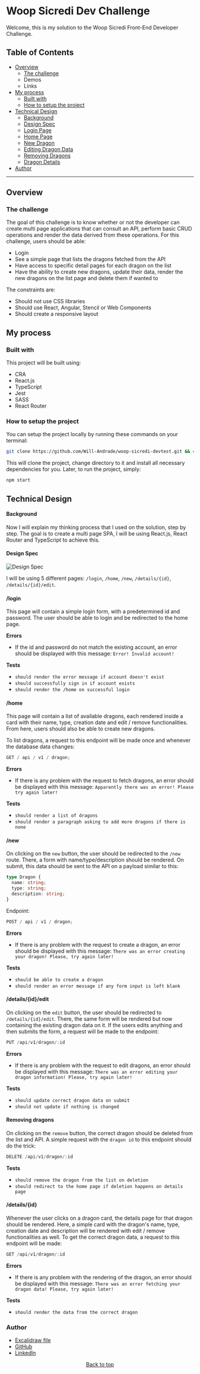 # Woop Sicredi Dev Challenge

Welcome, this is my solution to the Woop Sicredi Front-End Developer Challenge.

## Table of Contents

- [Overview](#overview)
  - [The challenge](#the-challenge)
  - Demos
  - Links
- [My process](#my-process)
  - [Built with](#built-with)
  - [How to setup the project](#how-to-setup-the-project)
- [Technical Design](#technical-design)
  - [Background](#background)
  - [Design Spec](#design-spec)
  - [Login Page](#login)
  - [Home Page](#home)
  - [New Dragon](#new)
  - [Editing Dragon Data](#detailsidedit)
  - [Removing Dragons](#removing-dragons)
  - [Dragon Details](#detailsid)
- [Author](#author)

---

## Overview

### The challenge

The goal of this challenge is to know whether or not the developer can create multi page applications that can consult an API, perform basic CRUD operations and render the data derived from these operations. For this challenge, users should be able:

- Login
- See a simple page that lists the dragons fetched from the API
- Have access to specific detail pages for each dragon on the list
- Have the ability to create new dragons, update their data, render the new dragons on the list page and delete them if wanted to

The constraints are:

- Should not use CSS libraries
- Should use React, Angular, Stencil or Web Components
- Should create a responsive layout

## My process

### Built with

This project will be built using:

- CRA
- React.js
- TypeScript
- Jest
- SASS
- React Router

### How to setup the project

You can setup the project locally by running these commands on your terminal:

```bash
git clone https://github.com/Will-Andrade/woop-sicredi-devtest.git && cd woop-sicredi-devtest && npm install
```

This will clone the project, change directory to it and install all necessary dependencies for you. Later, to run the project, simply:

```bash
npm start
```

## Technical Design

#### Background

Now I will explain my thinking process that I used on the solution, step by step. The goal is to create a multi page SPA, I will be using React.js, React Router and TypeScript to achieve this.

#### Design Spec

![Design Spec](public/designSpecCodingAndDragons.png)

I will be using 5 different pages: `/login`, `/home`, `/new`, `/details/{id}`, `/details/{id}/edit`.

#### /login

This page will contain a simple login form, with a predetermined id and password. The user should be able to login and be redirected to the home page.

**Errors**

- If the id and password do not match the existing account, an error should be displayed with this message: `Error! Invalid account!`

**Tests**

- `should render the error message if account doesn't exist`
- `should successfully sign in if account exists`
- `should render the /home on successful login`

#### /home

This page will contain a list of available dragons, each rendered inside a card with their name, type, creation date and edit / remove functionalities. From here, users should also be able to create new dragons.

To list dragons, a request to this endpoint will be made once and whenever the database data changes:

```ts
GET / api / v1 / dragon;
```

**Errors**

- If there is any problem with the request to fetch dragons, an error should be displayed with this message: `Apparently there was an error! Please try again later!`

**Tests**

- `should render a list of dragons`
- `should render a paragraph asking to add more dragons if there is none`

#### /new

On clicking on the `new` button, the user should be redirected to the `/new` route. There, a form with name/type/description should be rendered. On submit, this data should be sent to the API on a payload similar to this:

```ts
type Dragon {
  name: string;
  type: string;
  description: string;
}
```

Endpoint:

```ts
POST / api / v1 / dragon;
```

**Errors**

- If there is any problem with the request to create a dragon, an error should be displayed with this message: `There was an error creating your dragon! Please, try again later!`

**Tests**

- `should be able to create a dragon`
- `should render an error message if any form input is left blank`

#### /details/{id}/edit

On clicking on the `edit` button, the user should be redirected to `/details/{id}/edit`. There, the same form will be rendered but now containing the existing dragon data on it. If the users edits anything and then submits the form, a request will be made to the endpoint:

```ts
PUT /api/v1/dragon/:id
```

**Errors**

- If there is any problem with the request to edit dragons, an error should be displayed with this message: `There was an error editing your dragon information! Please, try again later!`

**Tests**

- `should update correct dragon data on submit`
- `should not update if nothing is changed`

#### Removing dragons

On clicking on the `remove` button, the correct dragon should be deleted from the list and API. A simple request with the `dragon id` to this endpoint should do the trick:

```ts
DELETE /api/v1/dragon/:id
```

**Tests**

- `should remove the dragon from the list on deletion`
- `should redirect to the home page if deletion happens on details page`

#### /details/{id}

Whenever the user clicks on a dragon card, the details page for that dragon should be rendered. Here, a simple card with the dragon's name, type, creation date and description will be rendered with edit / remove functionalities as well. To get the correct dragon data, a request to this endpoint will be made:

```ts
GET /api/v1/dragon/:id
```

**Errors**

- If there is any problem with the rendering of the dragon, an error should be displayed with this message: `There was an error fetching your dragon data! Please, try again later!`

**Tests**

- `should render the data from the correct dragon`

### Author

- [Excalidraw file](https://excalidraw.com/#json=8moDIpksYp27I5k5NQIDv,zLyN8sSwFb7goVcQcuPngA)
- [GitHub](https://excalidraw.com/#json=8moDIpksYp27I5k5NQIDv,zLyN8sSwFb7goVcQcuPngA)
- [LinkedIn](https://www.linkedin.com/in/will-andrad/)
<p align="center">
  <a href="#table-of-contents">Back to top</a>
</p>
